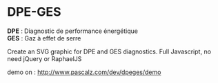 DPE-GES
=======

**DPE** : Diagnostic de performance énergétique  
**GES** : Gaz à effet de serre  
  
Create an SVG graphic for DPE and GES diagnostics.
Full Javascript, no need jQuery or RaphaelJS
  
demo on : http://www.pascalz.com/dev/dpeges/demo
